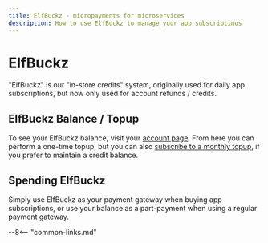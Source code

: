 ```yaml
---
title: ElfBuckz - micropayments for microservices
description: How to use ElfBuckz to manage your app subscriptinos
---
```


# ElfBuckz

"ElfBuckz" is our "in-store credits" system, originally used for daily app subscriptions, but now only used for account refunds / credits.

## ElfBuckz Balance / Topup

To see your ElfBuckz balance, visit your [account page](https://store.elfhosted.com/my-account/account-funds/). From here you can perform a one-time topup, but you can also [subscribe to a monthly topup](https://store.elfhosted.com/product/elfbuckz-topup/), if you prefer to maintain a credit balance.

## Spending ElfBuckz

Simply use ElfBuckz as your payment gateway when buying app subscriptions, or use your balance as a part-payment when using a regular payment gateway.

--8<-- "common-links.md"
